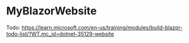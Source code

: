 # MyBlazorWebsite
Todo: https://learn.microsoft.com/en-us/training/modules/build-blazor-todo-list/?WT.mc_id=dotnet-35129-website
